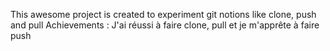 This awesome project is created to experiment git notions like clone, push and pull
Achievements : J'ai réussi à faire clone, pull et je m'apprête à faire push
